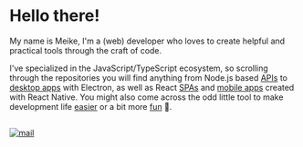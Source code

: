 # Hello there!

My name is Meike, I'm a (web) developer who loves to create helpful and practical tools through the craft of code.

I've specialized in the JavaScript/TypeScript ecosystem, so scrolling through the repositories you will find anything from Node.js based [APIs](https://github.com/mhanki/Mood-Minder-API) to [desktop apps](https://github.com/Selenite-Player/Selenite-2.0) with Electron, as well as React [SPAs](https://github.com/Zen-Focus/Zen-Focus-Web) and [mobile apps](https://github.com/mhanki/Mood-Minder) created with React Native. You might also come across the odd little tool to make development life [easier](https://github.com/mhanki/Clean-React) or a bit more [fun](https://github.com/mhanki/Nom) 🐢. 

<h2></h2>

<!--[![portfolio](https://img.shields.io/badge/-Portfolio-313131?style=flat&labelColor=313131&logo=data%3Aimage%2Fpng%3Bbase64%2CiVBORw0KGgoAAAANSUhEUgAAABAAAAAQCAMAAAAoLQ9TAAAAD1BMVEUAAABsdHn5%2BfmywM3X1MdfxFROAAAAAXRSTlMAQObYZgAAAENJREFUeNqdjwUSwCAQxJqF%2F3%2B5lik6WjzB7g4LODdMYMHShFiaQJxE%2BSmYhV838WBqVRHEp4Nx8WFokb%2F4clN7fuIFlSQBNTD7iS8AAAAASUVORK5CYII%3D)]()-->
<!--[![linkedin](https://img.shields.io/badge/-LinkedIn-313131?style=flat&labelColor=313131&logo=LinkedIn&logoColor=white&color=313131)](https://www.linkedin.com/in/meike-h/)-->
[![mail](https://img.shields.io/badge/-E--Mail-313131?style=flat&labelColor=313131&logo=ProtonMail&logoColor=white&color=313131)](mailto:meike.hankewicz@protonmail.com)
